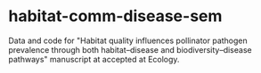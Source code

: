 # habitat-comm-disease-sem
Data and code for "Habitat quality influences pollinator pathogen prevalence through both habitat–disease and biodiversity–disease pathways" manuscript at accepted at Ecology.
